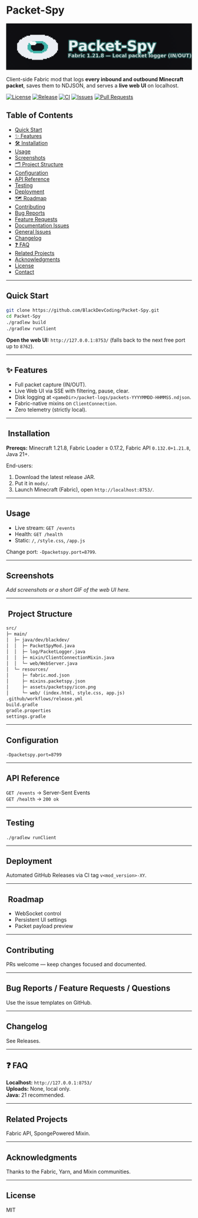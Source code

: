 
# Packet-Spy

![Project Banner](assets/packetspy/banner.png)

Client-side Fabric mod that logs **every inbound and outbound Minecraft packet**, saves them to NDJSON, and serves a **live web UI** on localhost.

[![License](https://img.shields.io/github/license/BlackDevCoding/Packet-Spy?style=for-the-badge)](MIT)
[![Release](https://img.shields.io/github/v/release/BlackDevCoding/Packet-Spy?display_name=tag&sort=semver&style=for-the-badge)](https://github.com/BlackDevCoding/Packet-Spy/releases)
[![CI](https://img.shields.io/github/actions/workflow/status/BlackDevCoding/Packet-Spy/release.yml?style=for-the-badge)](https://github.com/BlackDevCoding/Packet-Spy/actions)
[![Issues](https://img.shields.io/github/issues/BlackDevCoding/Packet-Spy?style=for-the-badge)](https://github.com/BlackDevCoding/Packet-Spy/issues)
[![Pull Requests](https://img.shields.io/github/issues-pr/BlackDevCoding/Packet-Spy?style=for-the-badge)](https://github.com/BlackDevCoding/Packet-Spy/pulls)

## Table of Contents
- [Quick Start](#quick-start)
- [✨ Features](#-features)
- [🛠️ Installation](#️-installation)
- [Usage](#usage)
- [Screenshots](#screenshots)
- [🗂️ Project Structure](#️-project-structure)
- [Configuration](#-configuration)
- [API Reference](#api-reference)
- [Testing](#testing)
- [Deployment](#deployment)
- [🗺️ Roadmap](#️-roadmap)
- [Contributing](#contributing)
- [Bug Reports](#bug-reports)
- [Feature Requests](#feature-requests)
- [Documentation Issues](#documentation-issues)
- [General Issues](#general-issues)
- [Changelog](#changelog)
- [❓ FAQ](#-faq)
- [Related Projects](#related-projects)
- [Acknowledgments](#acknowledgments)
- [License](#license)
- [Contact](#contact)

---

## Quick Start

```bash
git clone https://github.com/BlackDevCoding/Packet-Spy.git
cd Packet-Spy
./gradlew build
./gradlew runClient
```

**Open the web UI:** `http://127.0.0.1:8753/` (falls back to the next free port up to `8762`).

---

## ✨ Features
- Full packet capture (IN/OUT).
- Live Web UI via SSE with filtering, pause, clear.
- Disk logging at `<gameDir>/packet-logs/packets-YYYYMMDD-HHMMSS.ndjson`.
- Fabric-native mixins on `ClientConnection`.
- Zero telemetry (strictly local).

---

## ️ Installation

**Prereqs:** Minecraft 1.21.8, Fabric Loader ≥ 0.17.2, Fabric API `0.132.0+1.21.8`, Java 21+.

End-users:
1. Download the latest release JAR.
2. Put it in `mods/`.
3. Launch Minecraft (Fabric), open `http://localhost:8753/`.

---

## Usage

- Live stream: `GET /events`
- Health: `GET /health`
- Static: `/`, `/style.css`, `/app.js`

Change port: `-Dpacketspy.port=8799`.

---

## Screenshots
_Add screenshots or a short GIF of the web UI here._

---

## ️ Project Structure
```
src/
├─ main/
│  ├─ java/dev/blackdev/
│  │  ├─ PacketSpyMod.java
│  │  ├─ log/PacketLogger.java
│  │  ├─ mixin/ClientConnectionMixin.java
│  │  └─ web/WebServer.java
│  └─ resources/
│     ├─ fabric.mod.json
│     ├─ mixins.packetspy.json
│     ├─ assets/packetspy/icon.png
│     └─ web/ (index.html, style.css, app.js)
.github/workflows/release.yml
build.gradle
gradle.properties
settings.gradle
```

---

## Configuration
`-Dpacketspy.port=8799`

---

## API Reference
`GET /events` → Server-Sent Events  
`GET /health` → `200 ok`

---

## Testing
`./gradlew runClient`

---

## Deployment
Automated GitHub Releases via CI tag `v<mod_version>-XY`.

---

## ️ Roadmap
- WebSocket control
- Persistent UI settings
- Packet payload preview

---

## Contributing
PRs welcome — keep changes focused and documented.

---

## Bug Reports / Feature Requests / Questions
Use the issue templates on GitHub.

---

## Changelog
See Releases.

---

## ❓ FAQ
**Localhost:** `http://127.0.0.1:8753/`  
**Uploads:** None, local only.  
**Java:** 21 recommended.

---

## Related Projects
Fabric API, SpongePowered Mixin.

---

## Acknowledgments
Thanks to the Fabric, Yarn, and Mixin communities.

---

## License
MIT
